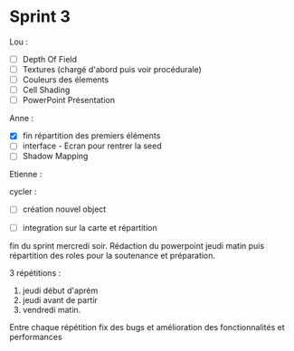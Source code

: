 # Sprint 3

Lou : 

- [ ] Depth Of Field
- [ ] Textures  (chargé d'abord puis voir procédurale)
- [ ] Couleurs des élements
- [ ] Cell Shading
- [ ] PowerPoint Présentation

Anne : 
- [X] fin répartition des premiers éléments
- [ ] interface - Ecran pour rentrer la seed
- [ ] Shadow Mapping

Etienne : 

cycler : 
- [ ] création nouvel object
- [ ] integration sur la carte et répartition


fin du sprint mercredi soir. 
Rédaction du powerpoint jeudi matin puis répartition des roles pour la soutenance et préparation.

3 répétitions : 
1. jeudi début d'aprèm
2. jeudi avant de partir
3. vendredi matin.

Entre chaque répétition fix des bugs et amélioration des fonctionnalités et performances
